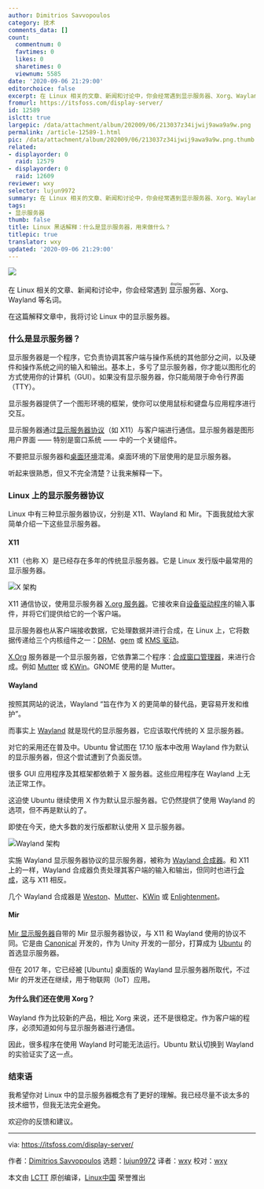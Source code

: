 ```yaml
---
author: Dimitrios Savvopoulos
category: 技术
comments_data: []
count:
  commentnum: 0
  favtimes: 0
  likes: 0
  sharetimes: 0
  viewnum: 5585
date: '2020-09-06 21:29:00'
editorchoice: false
excerpt: 在 Linux 相关的文章、新闻和讨论中，你会经常遇到显示服务器、Xorg、Wayland 等名词。
fromurl: https://itsfoss.com/display-server/
id: 12589
islctt: true
largepic: /data/attachment/album/202009/06/213037z34ijwij9awa9a9w.png
permalink: /article-12589-1.html
pic: /data/attachment/album/202009/06/213037z34ijwij9awa9a9w.png.thumb.jpg
related:
- displayorder: 0
  raid: 12579
- displayorder: 0
  raid: 12609
reviewer: wxy
selector: lujun9972
summary: 在 Linux 相关的文章、新闻和讨论中，你会经常遇到显示服务器、Xorg、Wayland 等名词。
tags:
- 显示服务器
thumb: false
title: Linux 黑话解释：什么是显示服务器，用来做什么？
titlepic: true
translator: wxy
updated: '2020-09-06 21:29:00'
---
```


![](/data/attachment/album/202009/06/213037z34ijwij9awa9a9w.png)


在 Linux 相关的文章、新闻和讨论中，你会经常遇到<ruby> 显示服务器 <rt>  display server </rt></ruby>、Xorg、Wayland 等名词。


在这篇解释文章中，我将讨论 Linux 中的显示服务器。


### 什么是显示服务器？


显示服务器是一个程序，它负责协调其客户端与操作系统的其他部分之间，以及硬件和操作系统之间的输入和输出。基本上，多亏了显示服务器，你才能以图形化的方式使用你的计算机（GUI）。如果没有显示服务器，你只能局限于命令行界面（TTY）。


显示服务器提供了一个图形环境的框架，使你可以使用鼠标和键盘与应用程序进行交互。


显示服务器通过[显示服务器协议](https://en.wikipedia.org/wiki/X_Window_System_core_protocol)（如 X11）与客户端进行通信。显示服务器是图形用户界面 —— 特别是窗口系统 —— 中的一个关键组件。


不要把显示服务器和[桌面环境](/article-12579-1.html)混淆。桌面环境的下层使用的是显示服务器。


听起来很熟悉，但又不完全清楚？让我来解释一下。


### Linux 上的显示服务器协议


Linux 中有三种显示服务器协议，分别是 X11、Wayland 和 Mir。下面我就给大家简单介绍一下这些显示服务器。


#### X11


X11（也称 X）是已经存在多年的传统显示服务器。它是 Linux 发行版中最常用的显示服务器。


![X 架构](/data/attachment/album/202009/06/213004juquhr5on5shqa99.png)


X11 通信协议，使用显示服务器 [X.org 服务器](https://en.wikipedia.org/wiki/X.Org_Server)。它接收来自[设备驱动程序](https://en.wikipedia.org/wiki/Device_driver)的输入事件，并将它们提供给它的一个客户端。


显示服务器也从客户端接收数据，它处理数据并进行合成，在 Linux 上，它将数据传递给三个内核组件之一：[DRM](https://en.wikipedia.org/wiki/Direct_Rendering_Manager)、[gem](https://en.wikipedia.org/wiki/Graphics_Execution_Manager) 或 [KMS 驱动](https://en.wikipedia.org/wiki/KMS_driver)。


[X.Org](http://X.Org) 服务器是一个显示服务器，它依靠第二个程序：[合成窗口管理器](https://en.wikipedia.org/wiki/Compositing_window_manager)，来进行合成。例如 [Mutter](https://en.wikipedia.org/wiki/Mutter_(window_manager)) 或 [KWin](https://en.wikipedia.org/wiki/KWin)。GNOME 使用的是 Mutter。


#### Wayland


按照其网站的说法，Wayland “旨在作为 X 的更简单的替代品，更容易开发和维护”。


而事实上 [Wayland](https://wayland.freedesktop.org/) 就是现代的显示服务器，它应该取代传统的 X 显示服务器。


对它的采用还在普及中。Ubuntu 曾试图在 17.10 版本中改用 Wayland 作为默认的显示服务器，但这个尝试遭到了负面反馈。


很多 GUI 应用程序及其框架都依赖于 X 服务器。这些应用程序在 Wayland 上无法正常工作。


这迫使 Ubuntu 继续使用 X 作为默认显示服务器。它仍然提供了使用 Wayland 的选项，但不再是默认的了。


即使在今天，绝大多数的发行版都默认使用 X 显示服务器。


![Wayland 架构](/data/attachment/album/202009/06/213004esi0seimli1mheo0.png)


实施 Wayland 显示服务器协议的显示服务器，被称为 [Wayland 合成器](https://en.wikipedia.org/wiki/Wayland_compositor)。和 X11 上的一样，Wayland 合成器负责处理其客户端的输入和输出，但同时也进行[合成](https://en.wikipedia.org/wiki/Compositing)，这与 X11 相反。


几个 Wayland 合成器是 [Weston](https://en.wikipedia.org/wiki/Weston_(software))、[Mutter](https://en.wikipedia.org/wiki/Mutter_(software))、[KWin](https://en.wikipedia.org/wiki/KWin) 或 [Enlightenment](https://en.wikipedia.org/wiki/Enlightenment_(software))。


#### Mir


[Mir 显示服务器](https://mir-server.io/)自带的 Mir 显示服务器协议，与 X11 和 Wayland 使用的协议不同。它是由 [Canonical](https://canonical.com/) 开发的，作为 Unity 开发的一部分，打算成为 [Ubuntu](https://itsfoss.com/install-ubuntu/) 的首选显示服务器。


但在 2017 年，它已经被 [Ubuntu] 桌面版的 Wayland 显示服务器所取代，不过 Mir 的开发还在继续，用于物联网（IoT）应用。


#### 为什么我们还在使用 Xorg？


Wayland 作为比较新的产品，相比 Xorg 来说，还不是很稳定。作为客户端的程序，必须知道如何与显示服务器进行通信。


因此，很多程序在使用 Wayland 时可能无法运行。Ubuntu 默认切换到 Wayland 的实验证实了这一点。


### 结束语


我希望你对 Linux 中的显示服务器概念有了更好的理解。我已经尽量不谈太多的技术细节，但我无法完全避免。


欢迎你的反馈和建议。




---


via: <https://itsfoss.com/display-server/>


作者：[Dimitrios Savvopoulos](https://itsfoss.com/author/dimitrios/) 选题：[lujun9972](https://github.com/lujun9972) 译者：[wxy](https://github.com/wxy) 校对：[wxy](https://github.com/wxy)


本文由 [LCTT](https://github.com/LCTT/TranslateProject) 原创编译，[Linux中国](https://linux.cn/) 荣誉推出